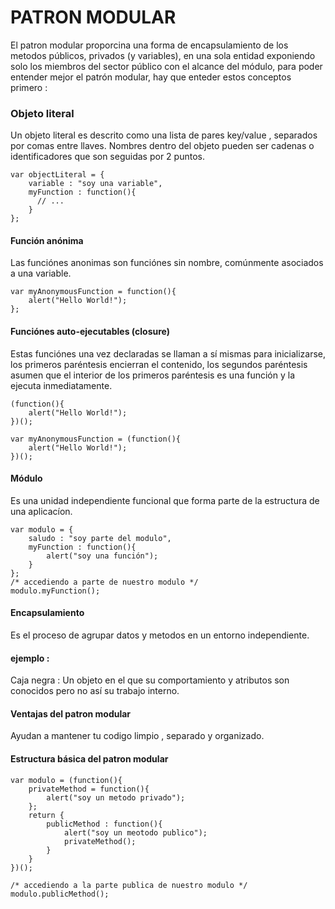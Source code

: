 PATRON MODULAR
===================
El patron modular proporcina una forma de encapsulamiento de los metodos públicos, privados
(y variables), en una sola entidad exponiendo solo los miembros del sector público con el alcance del módulo, para poder entender mejor el patrón modular, hay que enteder estos conceptos primero : 

### Objeto literal
Un objeto literal es descrito como una lista de pares key/value , separados por comas entre llaves. Nombres dentro del objeto pueden ser
cadenas o identificadores que son seguidas por 2 puntos.
```
var objectLiteral = {
    variable : "soy una variable",
    myFunction : function(){
      // ...
    }
};
```
#### Función anónima
Las funciónes anonimas son funciónes sin nombre, comúnmente asociados a una variable.
```
var myAnonymousFunction = function(){
	alert("Hello World!");
};
```
#### Funciónes auto-ejecutables (closure)
Estas funciónes una vez declaradas se llaman a sí mismas para inicializarse, los primeros paréntesis encierran
el contenido, los segundos paréntesis asumen que el interior de los primeros paréntesis es una función y la ejecuta
inmediatamente.
```
(function(){
	alert("Hello World!");
})();

var myAnonymousFunction = (function(){
	alert("Hello World!");
})();
```
#### Módulo
Es una unidad independiente funcional que forma parte de la estructura de una aplicacíon.
```
var modulo = {
	saludo : "soy parte del modulo",
	myFunction : function(){
		alert("soy una función");
	}
};
/* accediendo a parte de nuestro modulo */
modulo.myFunction();
```
#### Encapsulamiento
Es el proceso de agrupar datos y metodos en un entorno independiente.

#### **ejemplo :**
Caja negra : Un objeto en el que su comportamiento y atributos son conocidos pero
no así su trabajo interno.

#### Ventajas del patron modular
Ayudan a mantener tu codigo limpio , separado y organizado.


#### Estructura básica del patron modular
```
var modulo = (function(){
	privateMethod = function(){
		alert("soy un metodo privado");
	};	
	return {
		publicMethod : function(){
			alert("soy un meotodo publico");
			privateMethod();
		}
	}
})();

/* accediendo a la parte publica de nuestro modulo */
modulo.publicMethod();
```
